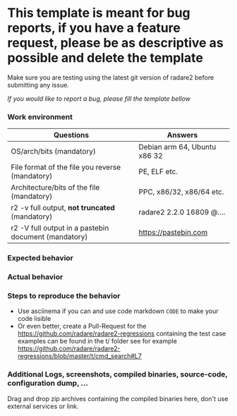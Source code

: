 # This template is meant for bug reports, if you have a feature request, please be as descriptive as possible and delete the template

Make sure you are testing using the latest git version of radare2 before submitting any issue.

*If you would like to report a bug, please fill the template bellow*

### Work environment

| Questions                                            | Answers
|------------------------------------------------------|--------------------
| OS/arch/bits (mandatory)                             | Debian arm 64, Ubuntu x86 32 
| File format of the file you reverse (mandatory)      | PE, ELF etc.
| Architecture/bits of the file (mandatory)            | PPC, x86/32, x86/64 etc.
| r2 -v full output, **not truncated** (mandatory)         | radare2 2.2.0 16809 @....
| r2 -V full output in a pastebin document (mandatory) | https://pastebin.com

### Expected behavior

### Actual behavior

### Steps to reproduce the behavior 
- Use asciinema if you can and use code markdown `CODE` to make your code lisible
- Or even better, create a Pull-Request for the https://github.com/radare/radare2-regressions containing the test case examples can be found in the t/ folder see for example https://github.com/radare/radare2-regressions/blob/master/t/cmd_search#L7

### Additional Logs, screenshots, compiled binaries, source-code,  configuration dump, ...

Drag and drop zip archives containing the compiled binaries here, don't use external services or link.

